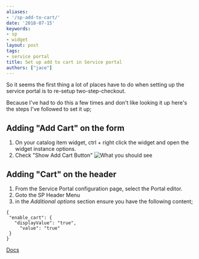```yaml
---
aliases:
- '/sp-add-to-cart/'
date: '2018-07-15'
keywords:
- sp
- widget
layout: post
tags:
- service portal
title: Set up add to cart in Service portal
authors: ["jace"]
---
```


So it seems the first thing a lot of places have to do when setting up
the service portal is to re-setup two-step-checkout.

Because I've had to do this a few times and don't like looking it up
here's the steps I've followed to set it up;

## Adding "Add Cart" on the form

1.  On your catalog item widget, ctrl + right click the widget and open
    the widget instance options.
2.  Check "Show Add Cart Button" ![What you should
    see](./sp-add-to-cart-1.png)

## Adding "Cart" on the header

1.  From the Service Portal configuration page, select the Portal
    editor.
2.  Goto the SP Header Menu
3.  in the *Additional options* section ensure you have the following
    content;

``` {.javascript}
{
 "enable_cart": {
   "displayValue": "true",
     "value": "true"
 }
}
```

[Docs](https://docs.servicenow.com/bundle/istanbul-servicenow-platform/page/build/service-portal/concept/enable-shopping-cart.html)
